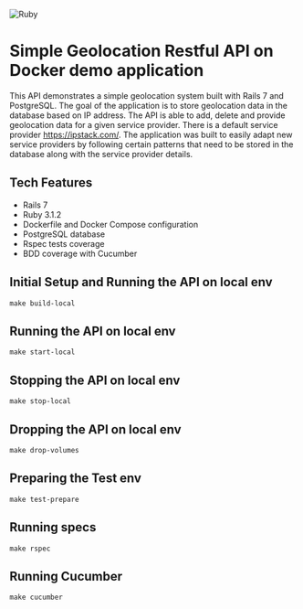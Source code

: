 ![Ruby](https://github.com/ryanwi/rails7-on-docker/workflows/Ruby/badge.svg)

# Simple Geolocation Restful API on Docker demo application

This API demonstrates a simple geolocation system built with Rails 7 and PostgreSQL. The goal of the application is to store geolocation data in the database based on IP address. The API is able to add, delete and provide geolocation data for a given service provider. There is a default service provider https://ipstack.com/. The application was built to easily adapt new service providers by following certain patterns that need to be stored in the database along with the service provider details.

## Tech Features

* Rails 7
* Ruby 3.1.2
* Dockerfile and Docker Compose configuration
* PostgreSQL database
* Rspec tests coverage
* BDD coverage with Cucumber

## Initial Setup and Running the API on local env

```
make build-local
```

## Running the API on local env

```
make start-local
```

## Stopping the API on local env

```
make stop-local
```

## Dropping the API on local env

```
make drop-volumes
```

## Preparing the Test env

```
make test-prepare
```

## Running specs

```
make rspec
```

## Running Cucumber

```
make cucumber
```